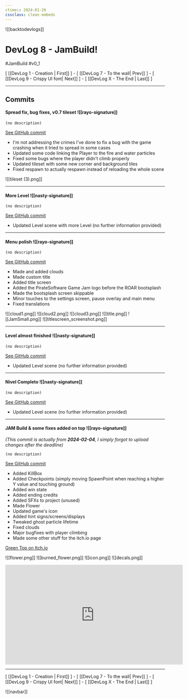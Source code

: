```yaml
---
ctime:: 2024-01-26
cssclass: clean-embeds
---
```

![[backtodevlogs]]
# DevLog 8 - JamBuild!

#JamBuild #v0_1 

\[ [[DevLog 1 - Creation | First]] \] - \[ [[DevLog 7 - To the wall| Prev]] \] - \[ [[DevLog 9 - Crispy UI font| Next]] \] - \[ [[DevLog X - The End | Last]] \]

---

## Commits

#### Spread fix, bug fixes, v0.7 tileset ![[rayo-signature]]
```
(no description)
```
[See GitHub commit](https://github.com/RayoROAR/GreenTop/commit/8f2b1befda8fec7582a6ba7de51fc6c8f08b26ad)

- I'm not addressing the crimes I've done to fix a bug with the game crashing when it tried to spread in some cases
- Updated some code linking the Player to the fire and water particles
- Fixed some bugs where the player didn't climb properly
- Updated tileset with some new corner and background tiles
- Fixed respawn to actually respawn instead of reloading the whole scene

![[tileset (3).png]]

---

#### More Level ![[nasty-signature]]
```
(no description)
```
[See GitHub commit](https://github.com/RayoROAR/GreenTop/commit/74f13f263d2edf00549339e54b227ce2f9730c5e)

- Updated Level scene with more Level (no further information provided)

---

#### Menu polish ![[rayo-signature]]
```
(no description)
```
[See GitHub commit](https://github.com/RayoROAR/GreenTop/commit/041e598a4a6c63664a132aaba36a5c5337e189c4)

- Made and added clouds
- Made custom title
- Added title screen
- Added the PirateSoftware Game Jam logo before the ROAR bootsplash
- Made the bootsplash screen skippable
- Minor touches to the settings screen, pause overlay and main menu
- Fixed translations

![[cloud1.png]] ![[cloud2.png]] ![[cloud3.png]]
![[title.png]]
![[JamSmall.png]]
![[titlescreen_screenshot.png]]

---

#### Level almost finished ![[nasty-signature]]
```
(no description)
```
[See GitHub commit](https://github.com/RayoROAR/GreenTop/commit/c6f93d667f43528c56472b25b752244f5b757219)

- Updated Level scene (no further information provided)

---

#### Nivel Completo ![[nasty-signature]]
```
(no description)
```
[See GitHub commit](https://github.com/RayoROAR/GreenTop/commit/010170faf6cec0480c247fab0b78fe39b28bb524)

- Updated Level scene (no further information provided)

---

#### JAM Build & some fixes added on top ![[rayo-signature]]
*(This commit is actually from **2024-02-04**, I simply forgot to upload changes after the deadline)*
```
(no description)
```
[See GitHub commit](https://github.com/RayoROAR/GreenTop/commit/e58ffffd5449057fd6e9ac6e13d35e49dc20bafa)

- Added KillBox
- Added Checkpoints (simply moving SpawnPoint when reaching a higher Y value and touching ground)
- Added win state
- Added ending credits
- Added SFXs to project (unused)
- Made Flower
- Updated game's icon
- Added hint signs/screens/displays
- Tweaked ghost particle lifetime
- Fixed clouds
- Major bugfixes with player climbing
- Made some other stuff for the itch.io page

[Green Top on Itch.io](https://rayo75.itch.io/green-top)

![[flower.png]] ![[burned_flower.png]] ![[icon.png]]
![[decals.png]]

<p style="text-align: center">
	<iframe width="560" height="315" src="https://www.youtube.com/embed/xJG1Px4d4KU?si=5O0PxxGneAkX7j9q" title="YouTube video player" frameborder="0" allow="accelerometer; autoplay; clipboard-write; encrypted-media; gyroscope; picture-in-picture; web-share" allowfullscreen></iframe>
</p>

---

\[ [[DevLog 1 - Creation | First]] \] - \[ [[DevLog 7 - To the wall| Prev]] \] - \[ [[DevLog 9 - Crispy UI font| Next]] \] - \[ [[DevLog X - The End | Last]] \]

![[navbar]]